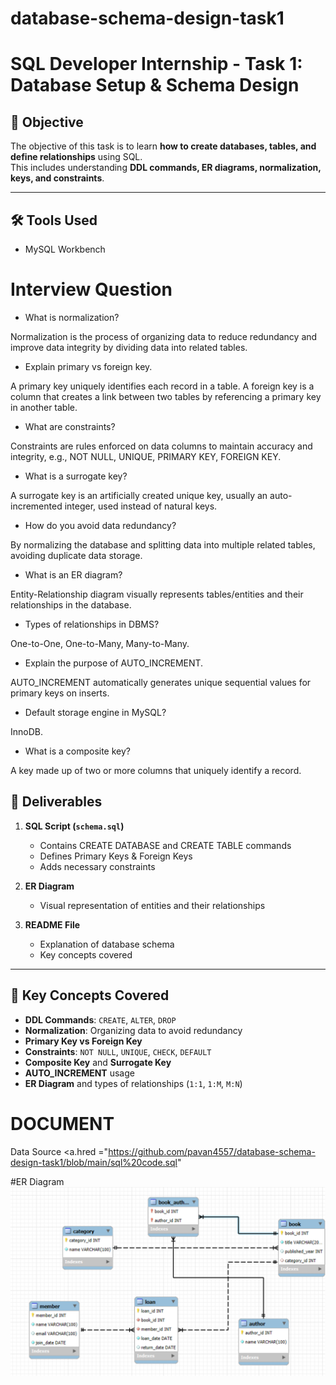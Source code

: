 # database-schema-design-task1
# SQL Developer Internship - Task 1: Database Setup & Schema Design

## 📌 Objective
The objective of this task is to learn **how to create databases, tables, and define relationships** using SQL.  
This includes understanding **DDL commands, ER diagrams, normalization, keys, and constraints**.

---

## 🛠 Tools Used
- MySQL Workbench

# Interview Question 

- What is normalization?
  
Normalization is the process of organizing data to reduce redundancy and improve data integrity by dividing data into related tables.

- Explain primary vs foreign key.
  
A primary key uniquely identifies each record in a table. A foreign key is a column that creates a link between two tables by referencing a primary key in another table.

- What are constraints?
  
Constraints are rules enforced on data columns to maintain accuracy and integrity, e.g., NOT NULL, UNIQUE, PRIMARY KEY, FOREIGN KEY.

- What is a surrogate key?
  
A surrogate key is an artificially created unique key, usually an auto-incremented integer, used instead of natural keys.

- How do you avoid data redundancy?
  
By normalizing the database and splitting data into multiple related tables, avoiding duplicate data storage.

- What is an ER diagram?

Entity-Relationship diagram visually represents tables/entities and their relationships in the database.

- Types of relationships in DBMS?
  
One-to-One, One-to-Many, Many-to-Many.

- Explain the purpose of AUTO_INCREMENT.
  
AUTO_INCREMENT automatically generates unique sequential values for primary keys on inserts.

- Default storage engine in MySQL?
  
InnoDB.

- What is a composite key?
  
A key made up of two or more columns that uniquely identify a record.
## 📂 Deliverables
1. **SQL Script (`schema.sql`)**
   - Contains CREATE DATABASE and CREATE TABLE commands
   - Defines Primary Keys & Foreign Keys
   - Adds necessary constraints  

2. **ER Diagram**
   - Visual representation of entities and their relationships  

3. **README File**
   - Explanation of database schema
   - Key concepts covered  

---

## 📑 Key Concepts Covered
- **DDL Commands**: `CREATE`, `ALTER`, `DROP`  
- **Normalization**: Organizing data to avoid redundancy  
- **Primary Key vs Foreign Key**  
- **Constraints**: `NOT NULL`, `UNIQUE`, `CHECK`, `DEFAULT`  
- **Composite Key** and **Surrogate Key**  
- **AUTO_INCREMENT** usage  
- **ER Diagram** and types of relationships (`1:1`, `1:M`, `M:N`)  

# DOCUMENT
Data Source <a.hred ="https://github.com/pavan4557/database-schema-design-task1/blob/main/sql%20code.sql"

#ER Diagram
![App Screenshot](https://github.com/pavan4557/database-schema-design-task1/blob/main/Screenshot%202025-09-22%20190711.png)

